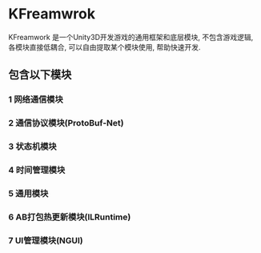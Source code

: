 # KFreamwrok

KFreamwork 是一个Unity3D开发游戏的通用框架和底层模块, 不包含游戏逻辑, 各模块直接低耦合, 可以自由提取某个模块使用, 帮助快速开发.

## 包含以下模块

### 1 网络通信模块

### 2 通信协议模块(ProtoBuf-Net)

### 3 状态机模块

### 4 时间管理模块

### 5 通用模块

### 6 AB打包热更新模块(ILRuntime)

### 7 UI管理模块(NGUI)
